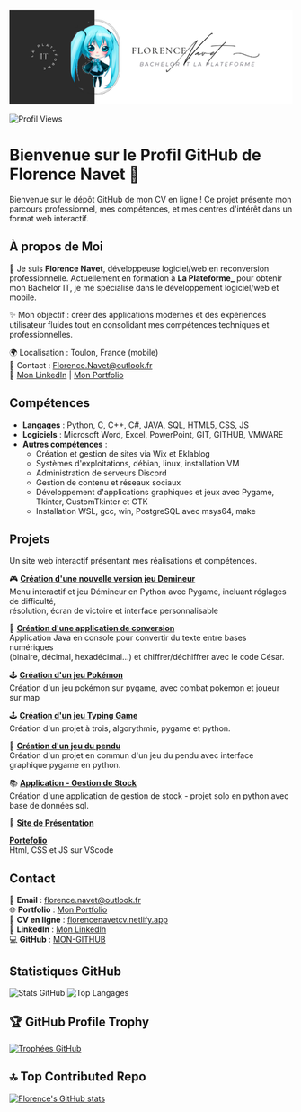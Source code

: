 [![Ma bannière](https://github.com/Florence-Navet/Florence-Navet/blob/main/enola.png)](https://github.com/Florence-Navet/Florence-Navet/blob/main/enola.png)

![Profil Views](https://komarev.com/ghpvc/?username=enolaworld&label=Vues%20du%20profil&color=36CEEC&style=flat)



# Bienvenue sur le Profil GitHub de Florence Navet 🌟

Bienvenue sur le dépôt GitHub de mon CV en ligne ! Ce projet présente mon parcours professionnel, mes compétences, et mes centres d'intérêt dans un format web interactif.

## À propos de Moi

👋 Je suis **Florence Navet**, développeuse logiciel/web en reconversion professionnelle. Actuellement en formation à **La Plateforme_** pour obtenir mon Bachelor IT, je me spécialise dans le développement logiciel/web et mobile.

✨ Mon objectif : créer des applications modernes et des expériences utilisateur fluides tout en consolidant mes compétences techniques et professionnelles.

🌍 Localisation : Toulon, France (mobile)   
📩 Contact : Florence.Navet@outlook.fr  
🔗 [Mon LinkedIn](https://www.linkedin.com/in/florence-navet-434131300/) | [Mon Portfolio](https://florence-navet.students-laplateforme.io/)


## Compétences

- **Langages** : Python, C, C++, C#, JAVA, SQL, HTML5, CSS, JS
- **Logiciels** : Microsoft Word, Excel, PowerPoint, GIT, GITHUB, VMWARE  
- **Autres compétences** :  
  - Création et gestion de sites via Wix et Eklablog  
  - Systèmes d'exploitations, débian, linux, installation VM
  - Administration de serveurs Discord  
  - Gestion de contenu et réseaux sociaux
  - Développement d'applications graphiques et jeux avec Pygame, Tkinter, CustomTkinter et GTK
  - Installation WSL, gcc, win, PostgreSQL avec msys64, make

## Projets

Un site web interactif présentant mes réalisations et compétences.


🎮 **[Création d'une nouvelle version jeu Demineur](https://github.com/Florence-Navet/minsweepper)**   
Menu interactif et jeu Démineur en Python avec Pygame, incluant réglages de difficulté,  
résolution, écran de victoire et interface personnalisable  
  
🧮 **[Création d'une application de conversion](https://github.com/Florence-Navet/globalConverter)**   
Application Java en console pour convertir du texte entre bases numériques  
(binaire, décimal, hexadécimal…) et chiffrer/déchiffrer avec le code César.  


🕹️ **[Création d'un jeu Pokémon](https://github.com/Florence-Navet/pokemon)**  
Création d'un jeu pokémon sur pygame, avec combat pokemon et joueur sur map  
  
🕹️ **[Création d'un jeu Typing Game](https://github.com/Florence-Navet/typing-game)**  
Création d'un projet à trois, algorythmie, pygame et python.

🎨 **[Création d'un jeu du pendu](https://github.com/Florence-Navet/pendu)**   
Création d'un projet en commun d'un jeu du pendu avec interface graphique pygame en python.

📚 **[Application - Gestion de Stock](https://github.com/Florence-Navet/runtrack-gestion_de_stock)**  
Création d'une application de gestion de stock - projet solo en python avec base de données sql.

🔧 **[Site de Présentation](#)**  

**[Portefolio](#)**  
Html, CSS et JS sur VScode

## Contact
📩 **Email** : florence.navet@outlook.fr  
🌐 **Portfolio** :  [Mon Portfolio](https://florence-navet.github.io/Portefolio_responsive/)  
📄 **CV en ligne** : [florencenavetcv.netlify.app](https://florencenavetcv.netlify.app)  
💼 **LinkedIn** : [Mon LinkedIn](https://www.linkedin.com/in/florence-navet/)  
💻 **GitHub** : [MON-GITHUB](https://github.com/Florence-Navet) 

## Statistiques GitHub


![Stats GitHub](https://github-readme-stats.vercel.app/api?username=Florence-Navet&show_icons=true&theme=tokyonight)
![Top Langages](https://github-readme-stats.vercel.app/api/top-langs/?username=Florence-Navet&layout=compact&theme=tokyonight&langs_count=10)


## 🏆 GitHub Profile Trophy

[![Trophées GitHub](https://github-profile-trophy.vercel.app/?username=Florence-Navet&theme=tokyonight&margin-w=15&margin-h=15)](https://github.com/ryo-ma/github-profile-trophy)

## 🔝 Top Contributed Repo  
  
[![Florence's GitHub stats](https://github-readme-stats.vercel.app/api?username=Florence-Navet&show_icons=true&theme=tokyonight)](https://github.com/anuraghazra/github-readme-stats)




